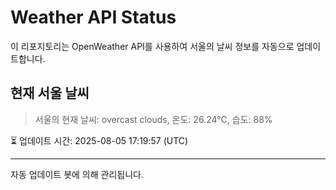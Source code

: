 
# Weather API Status

이 리포지토리는 OpenWeather API를 사용하여 서울의 날씨 정보를 자동으로 업데이트합니다.

## 현재 서울 날씨
> 서울의 현재 날씨: overcast clouds, 온도: 26.24°C, 습도: 88%

⏳ 업데이트 시간: 2025-08-05 17:19:57 (UTC)

---
자동 업데이트 봇에 의해 관리됩니다.

